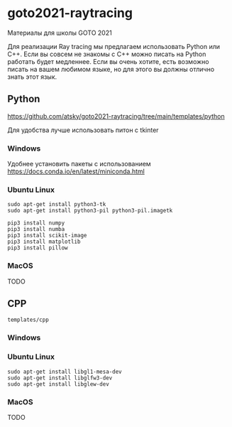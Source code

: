 # goto2021-raytracing

Материалы для школы GOTO 2021

Для реализации Ray tracing мы предлагаем использовать Python или С++. Если вы совсем не знакомы с С++ можно писать на Python работать будет медленнее. Если вы очень хотите, есть возможно писать на вашем любимом языке, но для этого вы должны отлично знать этот язык.

## Python

https://github.com/atsky/goto2021-raytracing/tree/main/templates/python

Для удобства лучше использовать питон с tkinter
### Windows

Удобнее установить пакеты с использованием https://docs.conda.io/en/latest/miniconda.html



### Ubuntu Linux
```
sudo apt-get install python3-tk
sudo apt-get install python3-pil python3-pil.imagetk
```

```
pip3 install numpy
pip3 install numba
pip3 install scikit-image
pip3 install matplotlib
pip3 install pillow
```

### MacOS

TODO

## CPP

`templates/cpp`

### Windows

### Ubuntu Linux


```
sudo apt-get install libgl1-mesa-dev
sudo apt-get install libglfw3-dev
sudo apt-get install libglew-dev
```

### MacOS

TODO
